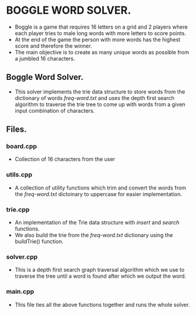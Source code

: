 # BOGGLE WORD SOLVER.
- Boggle is a game that requires 16 letters on a grid and 2 players where each player tries to male long words with more letters to score points.
- At the end of the game the person with more words has the highest score and therefore the winner.
- The main objective is to create as many unique words as possible from a jumbled 16 characters.

## Boggle Word Solver.
- This solver implements the trie data structure to store words from the dictionary of words *freq-word.txt* and uses the depth first search algorithm to traverse the trie tree
to come up with words from a given input combination of characters.

## Files.
### board.cpp
- Collection of 16 characters from the user

### utils.cpp
- A collection of utility functions which trim and convert the words from the *freq-word.txt* dictoinary to uppercase for easier implementation.

### trie.cpp
- An implementation of the Trie data structure with *insert* and *search* functions.
- We also build the trie from the *freq-word.txt* dictionary using the buildTrie() function.

### solver.cpp
- This is a depth first search graph traversal algorithm which we use to traverse the tree until a word is found after which we output the word.

### main.cpp
- This file ties all the above functions together and runs the whole solver.
